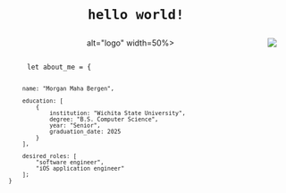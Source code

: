 <h1 align="center">
    
    hello world!
    
</h1>

<p align="center">
    <img align="right" src="https://github.com/user-attachments/assets/9cf2bf43-d4d9-410c-931b-f2a9b2da5020">
    alt="logo" width=50%>
</p>

<div align="left" width=50%>
<code>
        let about_me = {
    
            name: "Morgan Maha Bergen",
    
            education: [
                {
                    institution: "Wichita State University",
                    degree: "B.S. Computer Science",
                    year: "Senior",
                    graduation_date: 2025
                }
            ],

            desired_roles: [
                "software engineer",
                "iOS application engineer"
            ];
        }    
</code>
    
</div>
